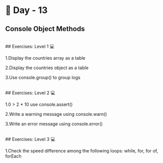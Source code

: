# 🔖 Day - 13

## Console Object Methods
<br>
## Exercises: Level 1 💻


1.Display the countries array as a table

2.Display the countries object as a table

3.Use console.group() to group logs

<br>
## Exercises: Level 2 💻

1.0 > 2 * 10 use console.assert() 

2.Write a warning message using console.warn()

3.Write an error message using console.error()

<br>
## Exercises: Level 3 💻

1.Check the speed difference among the following loops: while, for, for of, forEach
